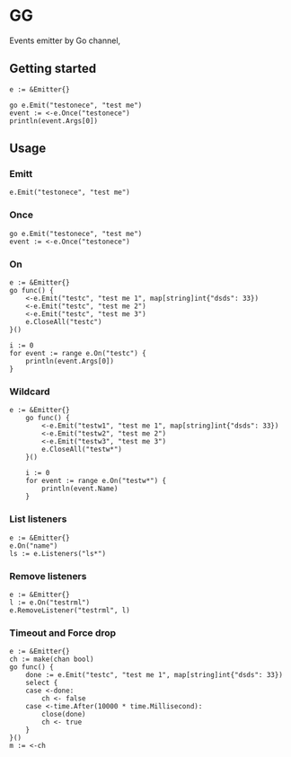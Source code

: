 # GG

Events emitter by Go channel,

## Getting started

```
e := &Emitter{}

go e.Emit("testonece", "test me")
event := <-e.Once("testonece")
println(event.Args[0])
```

## Usage

### Emitt

`e.Emit("testonece", "test me")`

### Once

```
go e.Emit("testonece", "test me")
event := <-e.Once("testonece")
```

### On

```
e := &Emitter{}
go func() {
    <-e.Emit("testc", "test me 1", map[string]int{"dsds": 33})
    <-e.Emit("testc", "test me 2")
    <-e.Emit("testc", "test me 3")
    e.CloseAll("testc")
}()

i := 0
for event := range e.On("testc") {
    println(event.Args[0])
}
```

### Wildcard

```
e := &Emitter{}
	go func() {
		<-e.Emit("testw1", "test me 1", map[string]int{"dsds": 33})
		<-e.Emit("testw2", "test me 2")
		<-e.Emit("testw3", "test me 3")
		e.CloseAll("testw*")
	}()

	i := 0
	for event := range e.On("testw*") {
		println(event.Name)
	}
```

### List listeners

```
e := &Emitter{}
e.On("name")
ls := e.Listeners("ls*")
```

### Remove listeners

```
e := &Emitter{}
l := e.On("testrml")
e.RemoveListener("testrml", l)
```

### Timeout and Force drop

```
e := &Emitter{}
ch := make(chan bool)
go func() {
    done := e.Emit("testc", "test me 1", map[string]int{"dsds": 33})
    select {
    case <-done:
        ch <- false
    case <-time.After(10000 * time.Millisecond):
        close(done)
        ch <- true
    }
}()
m := <-ch
```